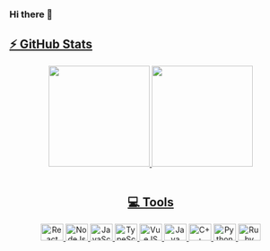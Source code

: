 ### Hi there 👋

<div align="center">
	<a href="https://github.com/othiagos">
	<h2 align="left">⚡ GitHub Stats</h2>
	<img height="180em"src="https://github-readme-stats.vercel.app/api?username=othiagos&show_icons=true&theme=tokyonight&include_all_commits=true&count_private=true"/>
	<img height="180em" src="https://github-readme-stats.vercel.app/api/top-langs/?username=othiagos&layout=compact&langs_count=10&theme=tokyonight&hide=css, scss,html,handlebars"/>
</div>

<div align="center"><br>
	<h2>💻 Tools</h2>
  <img alt="React" height="30" width="40" src="https://icongr.am/devicon/react-original.svg?size=128color=currentColor">
  <img alt="NodeJs" height="30" width="40" src="https://icongr.am/devicon/nodejs-original.svg?size=128&color=currentColor">
  <img alt="JavaScript" height="30" width="40" src="https://icongr.am/devicon/javascript-original.svg?size=128color=currentColor">
  <img alt="TypeScript" height="30" width="40" src="https://icongr.am/devicon/typescript-plain.svg?size=128color=currentColor">
  <img alt="VueJS" height="30" width="40" src="https://icongr.am/devicon/vuejs-original.svg?size=128&color=currentColor">  
  <img alt="Java" height="30" width="40" src="https://icongr.am/devicon/java-original.svg?size=128&color=currentColor">
  <img alt="C++" height="30" width="40" src="https://icongr.am/devicon/cplusplus-original.svg?size=128&color=currentColor">
  <img alt="Python" height="30" width="40" src="https://icongr.am/devicon/python-original.svg?size=128&color=currentColor">
  <img alt="Ruby" height="30" width="40" src="https://icongr.am/devicon/ruby-original.svg?size=128&color=currentColor">
</div>

